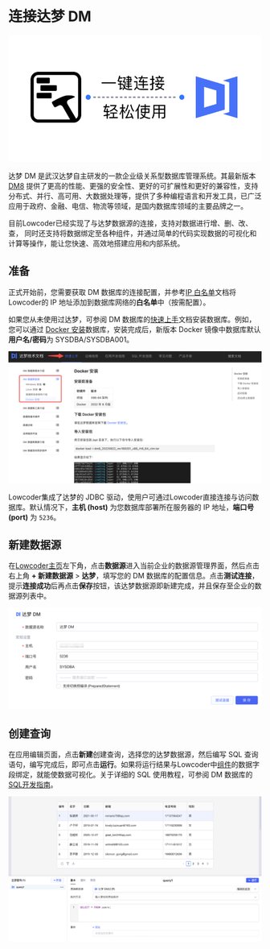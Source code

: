 # 连接达梦 DM

![](../assets/5-20231002172956-dzmyri0.png)​

达梦 DM 是武汉达梦自主研发的一款企业级关系型数据库管理系统。其最新版本 [DM8](https://eco.dameng.com/info/products/dm8) 提供了更高的性能、更强的安全性、更好的可扩展性和更好的兼容性，支持分布式、并行、高可用、大数据处理等，提供了多种编程语言和开发工具，已广泛应用于政府、金融、电信、物流等领域，是国内数据库领域的主要品牌之一。

目前Lowcoder已经实现了与达梦数据源的连接，支持对数据进行增、删、改、查， 同时还支持将数据绑定至各种组件，并通过简单的代码实现数据的可视化和计算等操作，能让您快速、高效地搭建应用和内部系统。

## 准备

正式开始前，您需要获取 DM 数据库的连接配置，并参考[IP 白名单](https://majiang.co/docs/ip-allowlist)文档将Lowcoder的 IP 地址添加到数据库网络的**白名单**中（按需配置）。

如果您从未使用过达梦，可参阅 DM 数据库的[快速上手](https://eco.dameng.com/document/dm/zh-cn/start/index.html)文档安装数据库。例如，您可以通过 [Docker 安装](https://eco.dameng.com/document/dm/zh-cn/start/dm-install-docker.html)数据库，安装完成后，新版本 Docker 镜像中数据库默认**用户名/密码**为 SYSDBA/SYSDBA001。

![](../assets/6-20231002172956-5tauaa4.png)​

Lowcoder集成了达梦的 JDBC 驱动，使用户可通过Lowcoder直接连接与访问数据库。默认情况下，**主机 (host)** 为您数据库部署所在服务器的 IP 地址，**端口号 (port)** 为 `5236`​。

## 新建数据源

在[Lowcoder主页](https://cloud.majiang.co/apps)左下角，点击**数据源**进入当前企业的数据源管理界面，然后点击右上角 **+ 新建数据源** > ​**达梦**​，填写您的 DM 数据库的配置信息。点击​**测试连接**​，提示**连接成功**后再点击**保存**按钮，该达梦数据源即新建完成，并且保存至企业的数据源列表中。

![](../assets/7-20231002172956-5htatbi.png)​

## 创建查询

在应用编辑页面，点击**新建**创建查询，选择您的达梦数据源，然后编写 SQL 查询语句，编写完成后，即可点击​**运行**​。如果将运行结果与Lowcoder中[组件](https://majiang.co/docs/component-guides)的数据字段绑定，就能使数据可视化。关于详细的 SQL 使用教程，可参阅 DM 数据库的 [SQL开发指南](https://eco.dameng.com/document/dm/zh-cn/sql-dev/)。

![](../assets/8-20231002172956-x1r5x8o.png)​
